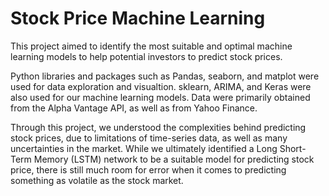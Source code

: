 # Stock Price Machine Learning
 
This project aimed to identify the most suitable and optimal machine learning models to help potential investors to predict stock prices. 

Python libraries and packages such as Pandas, seaborn, and matplot were used for data exploration and visualtion.
sklearn, ARIMA, and Keras were also used for our machine learning models.
Data were primarily obtained from the Alpha Vantage API, as well as from Yahoo Finance.

Through this project, we understood the complexities behind predicting stock prices, due to limitations of time-series data, as well as many uncertainties in the market. While we ultimately identified a Long Short-Term Memory (LSTM) network  to be a suitable model for predicting stock price, there is still much room for error when it comes to predicting something as volatile as the stock market.
